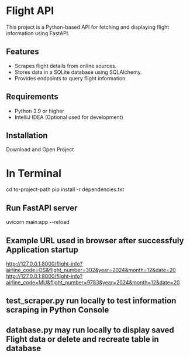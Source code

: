 # Flight API
This project is a Python-based API for fetching and displaying flight information using FastAPI.

## Features
- Scrapes flight details from online sources.
- Stores data in a SQLite database using SQLAlchemy.
- Provides endpoints to query flight information.

## Requirements
- Python 3.9 or higher
- IntelliJ IDEA (Optional used for development)

## Installation
Download and Open Project

# In Terminal
cd to-project-path
pip install -r dependencies.txt

## Run FastAPI server
uvicorn main:app --reload

## Example URL used in browser after successfuly Application startup
http://127.0.0.1:8000/flight-info?airline_code=OS&flight_number=302&year=2024&month=12&date=20
http://127.0.0.1:8000/flight-info?airline_code=MU&flight_number=9783&year=2024&month=12&date=20

## test_scraper.py run locally to test information scraping in Python Console
## database.py may run locally to display saved Flight data or delete and recreate table in database

